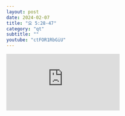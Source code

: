 ```yaml
---
layout: post
date: 2024-02-07
title: "요 5:28-47"
category: "qt"
subtitle: ""
youtube: "ctFOR1RbGiU"
---
```


<div class="youtube margin-large">
    <iframe src="https://www.youtube.com/embed/ctFOR1RbGiU" title="YouTube video player" frameborder="0" allow="accelerometer; autoplay; clipboard-write; encrypted-media; gyroscope; picture-in-picture; web-share" allowfullscreen></iframe>
</div>

